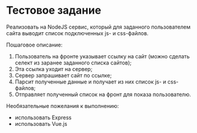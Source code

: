 # Тестовое задание

Реализовать на NodeJS сервис, который для заданного пользователем сайта выводит список подключенных js- и css-файлов.

Пошаговое описание:

1. Пользователь на фронте указывает ссылку на сайт (можно сделать селект из заранее заданного списка сайтов);
2. Эта ссылка уходит на сервер;
3. Сервер запрашивает сайт по ссылке;
4. Парсит полученные данные и получает из них список js- и css-файлов;
5. Отправляет полученный список на фронт для показа пользователю.

Необязательные пожелания к выполнению:

- использовать Express
- использовать Vue.js
